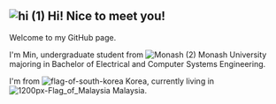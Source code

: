 ## ![hi (1)](https://github.com/minn5707/minn5707/assets/170194593/bcba6497-fe6b-44c8-870d-72524c7bfc8b) Hi! Nice to meet you!
Welcome to my GitHub page.


I'm Min, undergraduate student from ![Monash (2)](https://github.com/minn5707/minn5707/assets/170194593/b5094871-812c-441a-a7ab-e4c47881f165) Monash University majoring in Bachelor of Electrical and Computer Systems Engineering.

I'm from ![flag-of-south-korea](https://github.com/minn5707/minn5707/assets/170194593/5afbb9b2-f660-4feb-b9ac-91a0dfa473e2) Korea, currently living in ![1200px-Flag_of_Malaysia](https://github.com/minn5707/minn5707/assets/170194593/1b8642c4-cb77-4fce-9759-91c8e271bec7) Malaysia.






<!--
**minn5707/minn5707** is a ✨ _special_ ✨ repository because its `README.md` (this file) appears on your GitHub profile.

Here are some ideas to get you started:

- 🔭 I’m currently working on ...
- 🌱 I’m currently learning ...
- 👯 I’m looking to collaborate on ...
- 🤔 I’m looking for help with ...
- 💬 Ask me about ...
- 📫 How to reach me: ...
- 😄 Pronouns: ...
- ⚡ Fun fact: ...
-->
